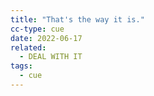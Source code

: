 ```yaml
---
title: "That's the way it is."
cc-type: cue
date: 2022-06-17
related:
  - DEAL WITH IT
tags:
  - cue
---
```


